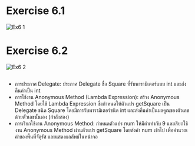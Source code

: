# Exercise 6.1
![Ex6 1](https://github.com/65030179179Pattarapon/03376836-OOP-2566-Lab-15/assets/144198506/d93f68c5-c566-4a11-94c2-691c676050a1)

# Exercise 6.2
![Ex6 2](https://github.com/65030179179Pattarapon/03376836-OOP-2566-Lab-15/assets/144198506/3a26c648-1cb1-4ca4-97fd-5fcbce5a54e7)
##
- การประกาศ Delegate: ประกาศ Delegate ชื่อ Square ที่รับพารามิเตอร์แบบ int และส่งคืนค่าเป็น int
- การใช้งาน Anonymous Method (Lambda Expression): สร้าง Anonymous Method โดยใช้ Lambda Expression ซึ่งกำหนดให้ตัวแปร getSquare เป็น Delegate ชนิด Square โดยมีการรับพารามิเตอร์ชนิด int และส่งคืนค่าเป็นผลคูณของตัวเลขด้วยตัวเลขนั้นเอง (กำลังสอง)
- การเรียกใช้งาน Anonymous Method: กำหนดตัวแปร num ให้มีค่าเท่ากับ 9 และเรียกใช้งาน Anonymous Method ผ่านตัวแปร getSquare โดยส่งค่า num เข้าไป เพื่อคำนวณค่าของพื้นที่จัตุรัส และแสดงผลลัพธ์ในหน้าจอ
